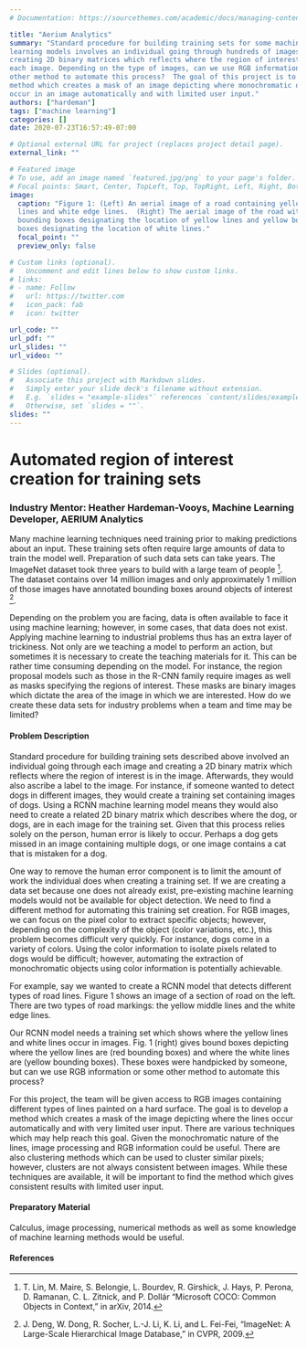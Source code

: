 ```yaml
---
# Documentation: https://sourcethemes.com/academic/docs/managing-content/

title: "Aerium Analytics"
summary: "Standard procedure for building training sets for some machine
learning models involves an individual going through hundreds of images and
creating 2D binary matrices which reflects where the region of interest is in
each image. Depending on the type of images, can we use RGB information or some
other method to automate this process?  The goal of this project is to develop a
method which creates a mask of an image depicting where monochromatic objects
occur in an image automatically and with limited user input."
authors: ["hardeman"]
tags: ["machine learning"]
categories: []
date: 2020-07-23T16:57:49-07:00

# Optional external URL for project (replaces project detail page).
external_link: ""

# Featured image
# To use, add an image named `featured.jpg/png` to your page's folder.
# Focal points: Smart, Center, TopLeft, Top, TopRight, Left, Right, BottomLeft, Bottom, BottomRight.
image:
  caption: "Figure 1: (Left) An aerial image of a road containing yellow middle
  lines and white edge lines.  (Right) The aerial image of the road with red
  bounding boxes designating the location of yellow lines and yellow bounding
  boxes designating the location of white lines."
  focal_point: ""
  preview_only: false

# Custom links (optional).
#   Uncomment and edit lines below to show custom links.
# links:
# - name: Follow
#   url: https://twitter.com
#   icon_pack: fab
#   icon: twitter

url_code: ""
url_pdf: ""
url_slides: ""
url_video: ""

# Slides (optional).
#   Associate this project with Markdown slides.
#   Simply enter your slide deck's filename without extension.
#   E.g. `slides = "example-slides"` references `content/slides/example-slides.md`.
#   Otherwise, set `slides = ""`.
slides: ""
---
```


#  Automated region of interest creation for training sets

### Industry Mentor: Heather Hardeman-Vooys, Machine Learning Developer, AERIUM Analytics

Many machine learning techniques need training prior to making predictions
about an input. These training sets often require large amounts of data to
train the model well. Preparation of such data sets can take years. The
ImageNet dataset took three years to build with a large team of people [^1]. The
dataset contains over 14 million images and only approximately 1 million of
those images have annotated bounding boxes around objects of interest [^2].

Depending on the problem you are facing, data is often available to face it
using machine learning; however, in some cases, that data does not exist.
Applying machine learning to industrial problems thus has an extra layer of
trickiness. Not only are we teaching a model to perform an action, but
sometimes it is necessary to create the teaching materials for it. This can be
rather time consuming depending on the model. For instance, the region proposal
models such as those in the R-CNN family require images as well as masks
specifying the regions of interest. These masks are binary images which dictate
the area of the image in which we are interested. How do we create these data
sets for industry problems when a team and time may be limited?

#### Problem Description

Standard procedure for building training sets described above involved an
individual going through each image and creating a 2D binary matrix which
reflects where the region of interest is in the image.  Afterwards, they would
also ascribe a label to the image. For instance, if someone wanted to detect
dogs in different images, they would create a training set containing images of
dogs. Using a RCNN machine learning model means they would also need to create
a related 2D binary matrix which describes where the dog, or dogs, are in each
image for the training set. Given that this process relies solely on the
person, human error is likely to occur. Perhaps a dog gets missed in an image
containing multiple dogs, or one image contains a cat that is mistaken for a
dog. 

One way to remove the human error component is to limit the amount of work the
individual does when creating a training set. If we are creating a data set
because one does not already exist, pre-existing machine learning models would
not be available for object detection. We need to find a different method for
automating this training set creation. For RGB images, we can focus on the
pixel color to extract specific objects; however, depending on the complexity
of the object (color variations, etc.), this problem becomes difficult very
quickly. For instance, dogs come in a variety of colors. Using the color
information to isolate pixels related to dogs would be difficult; however,
automating the extraction of monochromatic objects using color information is
potentially achievable.

For example, say we wanted to create a RCNN model that detects different types
of road lines. Figure 1 shows an image of a section of road on the left. There
are two types of road markings: the yellow middle lines and the white edge
lines. 

Our RCNN model needs a training set which shows where the yellow lines and white
lines occur in images.  Fig. 1 (right) gives bound boxes depicting where the
yellow lines are (red bounding boxes) and where the white lines are (yellow
bounding boxes). These boxes were handpicked by someone, but can we use RGB
information or some other method to automate this process? 

For this project, the team will be given access to RGB images containing
different types of lines painted on a hard surface. The goal is to develop a
method which creates a mask of the image depicting where the lines occur
automatically and with very limited user input. There are various techniques
which may help reach this goal. Given the monochromatic nature of the lines,
image processing and RGB information could be useful. There are also clustering
methods which can be used to cluster similar pixels; however, clusters are not
always consistent between images. While these techniques are available, it will
be important to find the method which gives consistent results with limited user
input. 

#### Preparatory Material
Calculus, image processing, numerical methods as well as some knowledge of machine learning methods
would be useful.

#### References

[^1]: T. Lin, M. Maire, S. Belongie, L. Bourdev, R. Girshick, J. Hays, P. Perona,  D. Ramanan, C. L. Zitnick, and P. Dollár “Microsoft COCO: Common Objects in Context,” in arXiv, 2014.
[^2]: J. Deng, W. Dong, R. Socher, L.-J. Li, K. Li, and L. Fei-Fei, “ImageNet: A Large-Scale Hierarchical Image Database,” in CVPR, 2009.

